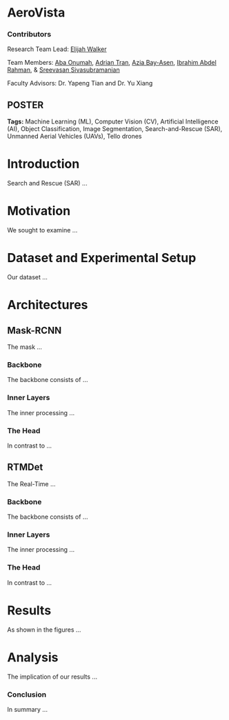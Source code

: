 # AeroVista

### Contributors
Research Team Lead: [Elijah Walker](https://www.linkedin.com/in/elijahtruthwalker/)

Team Members: [Aba Onumah](https://www.linkedin.com/in/aba-onumah-63315328b/), [Adrian Tran](https://www.linkedin.com/in/adrianvtran/), [Azia Bay-Asen](https://www.linkedin.com/in/aziabay/), [Ibrahim Abdel Rahman](https://www.linkedin.com/in/ibrahim-abdel-rahman/), & [Sreevasan Sivasubramanian](https://www.linkedin.com/in/sreevasan-sivasubramanian-0a3844228/)

Faculty Advisors: Dr. Yapeng Tian and Dr. Yu Xiang

## POSTER

**Tags:** Machine Learning (ML), Computer Vision (CV), Artificial Intelligence (AI), Object Classification, Image Segmentation, Search-and-Rescue (SAR), Unmanned Aerial Vehicles (UAVs), Tello drones

# Introduction

Search and Rescue (SAR) ...

# Motivation

We sought to examine ...

# Dataset and Experimental Setup

Our dataset ...

# Architectures

## Mask-RCNN

The mask ...

### Backbone
The backbone consists of ...

### Inner Layers
The inner processing ...

### The Head
In contrast to ...

## RTMDet

The Real-Time ...

### Backbone
The backbone consists of ...

### Inner Layers
The inner processing ...

### The Head
In contrast to ...

# Results

As shown in the figures ...

# Analysis

The implication of our results ...

### Conclusion

In summary ...
